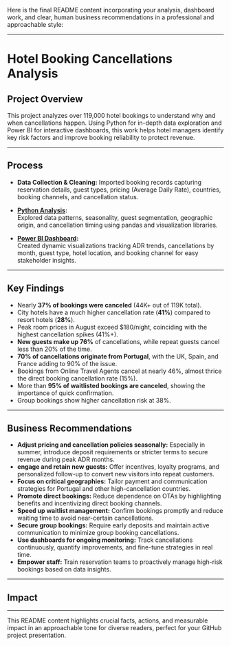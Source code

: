 Here is the final README content incorporating your analysis, dashboard work, and clear, human business recommendations in a professional and approachable style:

***

# Hotel Booking Cancellations Analysis

## Project Overview
This project analyzes over 119,000 hotel bookings to understand why and when cancellations happen. Using Python for in-depth data exploration and Power BI for interactive dashboards, this work helps hotel managers identify key risk factors and improve booking reliability to protect revenue.

***

## Process

- **Data Collection & Cleaning:** Imported booking records capturing reservation details, guest types, pricing (Average Daily Rate), countries, booking channels, and cancellation status.
  
- **[Python Analysis](
https://github.com/akramaftab/Python_Power_BI_-Hotel_analysis_project/blob/main/Hotel%20Booking%20Cancellations%20Analysis%20Report.pdf):**  
  Explored data patterns, seasonality, guest segmentation, geographic origin, and cancellation timing using pandas and visualization libraries.
  
- **[Power BI Dashboard](https://github.com/akramaftab/Python_Power_BI_-Hotel_analysis_project/blob/main/Hotel%20Booking%20Cancellations%20Analysis%20dashboard.pbit):**  
  Created dynamic visualizations tracking ADR trends, cancellations by month, guest type, hotel location, and booking channel for easy stakeholder insights.

***

## Key Findings

- Nearly **37% of bookings were canceled** (44K+ out of 119K total).
- City hotels have a much higher cancellation rate (**41%**) compared to resort hotels (**28%**).
- Peak room prices in August exceed $180/night, coinciding with the highest cancellation spikes (41%+).
- **New guests make up 76%** of cancellations, while repeat guests cancel less than 20% of the time.
- **70% of cancellations originate from Portugal**, with the UK, Spain, and France adding to 90% of the issue.
- Bookings from Online Travel Agents cancel at nearly 46%, almost thrice the direct booking cancellation rate (15%).
- More than **95% of waitlisted bookings are canceled**, showing the importance of quick confirmation.
- Group bookings show higher cancellation risk at 38%.

***

## Business Recommendations

- **Adjust pricing and cancellation policies seasonally:** Especially in summer, introduce deposit requirements or stricter terms to secure revenue during peak ADR months.
- **engage and retain new guests:** Offer incentives, loyalty programs, and personalized follow-up to convert new visitors into repeat customers.
- **Focus on critical geographies:** Tailor payment and communication strategies for Portugal and other high-cancellation countries.
- **Promote direct bookings:** Reduce dependence on OTAs by highlighting benefits and incentivizing direct booking channels.
- **Speed up waitlist management:** Confirm bookings promptly and reduce waiting time to avoid near-certain cancellations.
- **Secure group bookings:** Require early deposits and maintain active communication to minimize group booking cancellations.
- **Use dashboards for ongoing monitoring:** Track cancellations continuously, quantify improvements, and fine-tune strategies in real time.
- **Empower staff:** Train reservation teams to proactively manage high-risk bookings based on data insights.

***

## Impact

***

This README content highlights crucial facts, actions, and measurable impact in an approachable tone for diverse readers, perfect for your GitHub project presentation.
